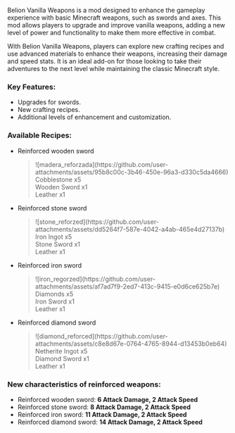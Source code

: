 Belion Vanilla Weapons is a mod designed to enhance the gameplay experience with basic Minecraft weapons, such as swords and axes. This mod allows players to upgrade and improve vanilla weapons, adding a new level of power and functionality to make them more effective in combat.

With Belion Vanilla Weapons, players can explore new crafting recipes and use advanced materials to enhance their weapons, increasing their damage and speed stats. It is an ideal add-on for those looking to take their adventures to the next level while maintaining the classic Minecraft style.

### Key Features:
- Upgrades for swords.
- New crafting recipes.
- Additional levels of enhancement and customization.

### Available Recipes:

- Reinforced wooden sword
  <blockquote>
    ![madera_reforzada](https://github.com/user-attachments/assets/95b8c00c-3b46-450e-96a3-d330c5da4666)<br/>
    Cobblestone x5<br/>
    Wooden Sword x1<br/>
    Leather x1<br/>
  </blockquote>
  
- Reinforced stone sword
  <blockquote>
    ![stone_reforzed](https://github.com/user-attachments/assets/dd5264f7-587e-4042-a4ab-465e4d27137b)<br/>
    Iron Ingot x5<br/>
    Stone Sword x1<br/>
    Leather x1<br/>
  </blockquote>
  
- Reinforced iron sword
  <blockquote>
    ![iron_regorzed](https://github.com/user-attachments/assets/af7ad7f9-2ed7-413c-9415-e0d6ce625b7e)<br/>
    Diamonds x5<br/>
    Iron Sword x1<br/>
    Leather x1<br/>
  </blockquote>
  
- Reinforced diamond sword
  <blockquote>
    ![diamond_reforced](https://github.com/user-attachments/assets/c8e8d67e-0764-4765-8944-d13453b0eb64)<br/>
    Netherite Ingot x5<br/>
    Diamond Sword x1<br/>
    Leather x1<br/>
  </blockquote>
  
### New characteristics of reinforced weapons:

- Reinforced wooden sword: **6 Attack Damage, 2 Attack Speed**
- Reinforced stone sword: **8 Attack Damage, 2 Attack Speed**
- Reinforced iron sword: **11 Attack Damage, 2 Attack Speed**
- Reinforced diamond sword: **14 Attack Damage, 2 Attack Speed**

